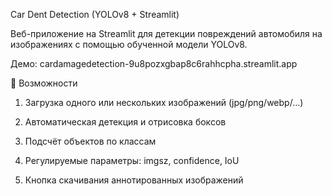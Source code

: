 Car Dent Detection (YOLOv8 + Streamlit)

Веб-приложение на Streamlit для детекции повреждений автомобиля на изображениях с помощью обученной модели YOLOv8.

Демо: cardamagedetection-9u8pozxgbap8c6rahhcpha.streamlit.app

📌 Возможности

1. Загрузка одного или нескольких изображений (jpg/png/webp/...)

2. Автоматическая детекция и отрисовка боксов

3. Подсчёт объектов по классам

4. Регулируемые параметры: imgsz, confidence, IoU

5. Кнопка скачивания аннотированных изображений
